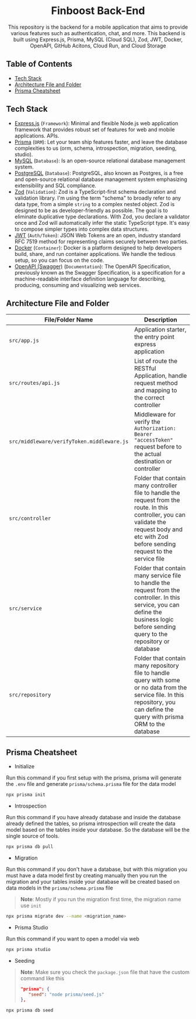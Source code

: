 <h1 align="center">Finboost Back-End</h1>
<p align="center">This repository is the backend for a mobile application that aims to provide various features such as authentication, chat, and more. This backend is built using Express.js, Prisma, MySQL (Cloud SQL), Zod, JWT, Docker, OpenAPI, GitHub Acitons, Cloud Run, and Cloud Storage</p>

## Table of Contents

- [Tech Stack](#tech-stack)
- [Architecture File and Folder](#architecture-file-and-folder)
- [Prisma Cheatsheet](#prisma-cheatsheet)

## Tech Stack

- [Express.js](https://expressjs.com) (`Framework`): Minimal and flexible Node.js web application framework that provides robust set of features for web and mobile applications. APIs.
- [Prisma](https://www.prisma.io) (`ORM`): Let your team ship features faster, and leave the database complexities to us (orm, schema, introspection, migration, seeding, studio).
- [MySQL](https://www.mysql.com) (`Database`): Is an open-source relational database management system.
- [PostgreSQL](https://www.postgresql.org) (`Database`): PostgreSQL, also known as Postgres, is a free and open-source relational database management system emphasizing extensibility and SQL compliance.
- [Zod](https://zod.dev) (`Validation`): Zod is a TypeScript-first schema declaration and validation library. I'm using the term "schema" to broadly refer to any data type, from a simple `string` to a complex nested object. Zod is designed to be as developer-friendly as possible. The goal is to eliminate duplicative type declarations. With Zod, you declare a validator once and Zod will automatically infer the static TypeScript type. It's easy to compose simpler types into complex data structures.
- [JWT](https://jwt.io) (`Auth/Token`): JSON Web Tokens are an open, industry standard RFC 7519 method for representing claims securely between two parties.
- [Docker](https://www.docker.com) (`Container`): Docker is a platform designed to help developers build, share, and run container applications. We handle the tedious setup, so you can focus on the code.
- [OpenAPI (Swagger)](https://www.openapis.org) (`Documentation`): The OpenAPI Specification, previously known as the Swagger Specification, is a specification for a machine-readable interface definition language for describing, producing, consuming and visualizing web services.

## Architecture File and Folder

| File/Folder Name                           | Description                                                                                                                                                                                      |
| ------------------------------------------ | ------------------------------------------------------------------------------------------------------------------------------------------------------------------------------------------------ |
| `src/app.js`                               | Application starter, the entry point express application                                                                                                                                         |
| `src/routes/api.js`                        | List of route the RESTful Application, handle request method and mapping to the correct controller                                                                                               |
| `src/middleware/verifyToken.middleware.js` | Middleware for verify the `Authorization: Bearer "accessToken"` request before to the actual destination or controller                                                                           |
| `src/controller`                           | Folder that contain many controller file to handle the request from the route. In this controller, you can validate the request body and etc with Zod before sending request to the service file |
| `src/service`                              | Folder that contain many service file to handle the request from the controller. In this service, you can define the business logic before sending query to the repository or database           |
| `src/repository`                           | Folder that contain many repository file to handle query with some or no data from the service file. In this repository, you can define the query with prisma ORM to the database                |

## Prisma Cheatsheet

- Initialize

Run this command if you first setup with the prisma, prisma will generate the `.env` file and generate `prisma/schema.prisma` file for the data model

```bash
npx prisma init
```

- Introspection

Run this command if you have already database and inside the database already defined the tables, so prisma introspection will create the data model based on the tables inside your database. So the database will be the single source of tools.

```bash
npx prisma db pull
```

- Migration

Run this command if you don't have a database, but with this migration you must have a data model first by creating manually then you run the migration and your tables inside your database will be created based on data models in the `prisma/schema.prisma` file

> **Note**: Mostly if you run the migration first time, the migration name use `init`

```bash
npx prisma migrate dev --name <migration_name>
```

- Prisma Studio

Run this command if you want to open a model via web

```bash
npx prisma studio
```

- Seeding

> **Note**: Make sure you check the `package.json` file that have the custom command like this
>
> ```json
> "prisma": {
>    "seed": "node prisma/seed.js"
> },
> ```

```bash
npx prisma db seed
```
